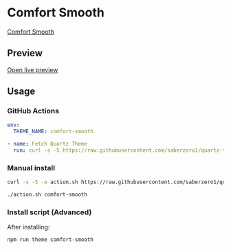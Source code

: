 # Comfort Smooth

[Comfort Smooth](#)

## Preview

[Open live preview](https://quartz-themes.github.io/comfort-smooth/)

## Usage

### GitHub Actions

```yaml
env:
  THEME_NAME: comfort-smooth
```

```yaml
- name: Fetch Quartz Theme
  run: curl -s -S https://raw.githubusercontent.com/saberzero1/quartz-themes/master/action.sh | bash -s -- $THEME_NAME
```

### Manual install

```bash
curl -s -S -o action.sh https://raw.githubusercontent.com/saberzero1/quartz-themes/master/action.sh

./action.sh comfort-smooth
```

### Install script (Advanced)

After installing:

```bash
npm run theme comfort-smooth
```
